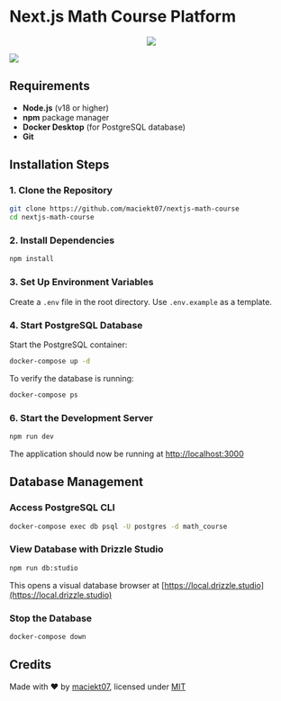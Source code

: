 # Next.js Math Course Platform

<p align="center">
<img src="https://go-skill-icons.vercel.app/api/icons?i=next,ts,react,tailwind,shadcn,betterauth,drizzle,postgres,payload" />
</p>

<img src="https://github-production-user-asset-6210df.s3.amazonaws.com/85953204/501021606-1fedfd39-0289-4a46-9bd3-bf56b96dde95.png?X-Amz-Algorithm=AWS4-HMAC-SHA256&X-Amz-Credential=AKIAVCODYLSA53PQK4ZA%2F20251014%2Fus-east-1%2Fs3%2Faws4_request&X-Amz-Date=20251014T152323Z&X-Amz-Expires=300&X-Amz-Signature=00306c2e0d56d94033c1bf98fff4c27d39ab328f125526f01ae43f117342aa10&X-Amz-SignedHeaders=host" />

## Requirements

- **Node.js** (v18 or higher)
- **npm** package manager
- **Docker Desktop** (for PostgreSQL database)
- **Git**

## Installation Steps

### 1. Clone the Repository

```bash
git clone https://github.com/maciekt07/nextjs-math-course
cd nextjs-math-course
```

### 2. Install Dependencies

```bash
npm install
```

### 3. Set Up Environment Variables

Create a `.env` file in the root directory. Use `.env.example` as a template.

### 4. Start PostgreSQL Database

Start the PostgreSQL container:

```bash
docker-compose up -d
```

To verify the database is running:

```bash
docker-compose ps
```

### 6. Start the Development Server

```bash
npm run dev
```

The application should now be running at [http://localhost:3000](http://localhost:3000)

## Database Management

### Access PostgreSQL CLI

```bash
docker-compose exec db psql -U postgres -d math_course
```

### View Database with Drizzle Studio

```bash
npm run db:studio
```

This opens a visual database browser at [https://local.drizzle.studio](https://local.drizzle.studio)

### Stop the Database

```bash
docker-compose down
```

## Credits

Made with ❤ by [maciekt07](https://github.com/maciekt07), licensed under [MIT](/LICENSE)

